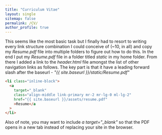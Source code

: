 ```yaml
---
title: "Curriculum Vitae"
layout: single
sitemap: false
permalink: /CV/
author_profile: true
---
```

This seems like the most basic task but I finally had to resort to writing every link structure combination I could conceive of (~10, in all) and copy my _Resume.pdf_ file into multiple folders to figure out how to do this. In the end I put my _Resume.pdf_ file in a folder titled _static_ in my home folder. From there I added a link to the _header.html_ file amongst the list of other navigation links as follows. The key part is that it have a leading forward slash after the baseurl - _"\{\{ site.baseurl \}\}/static/Resume.pdf"_

```html
<li class="inline-block">
  <a
    target="_blank"
    class="align-middle link-primary mr-2 mr-lg-0 ml-lg-2"
    href="{{ site.baseurl }}/assets/resume.pdf"
    >Resume</a
  >
</li>
```

Also of note, you may want to include _a target="\_blank"_ so that the PDF opens in a new tab instead of replacing your site in the browser.

